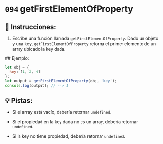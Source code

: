 # `094` getFirstElementOfProperty

## 📝 Instrucciones:

1. Escribe una función llamada `getFirstElementOfProperty`. Dado un objeto y una key, `getFirstElementOfProperty` retorna el primer elemento de un array ubicado la key dada.
 
## Ejemplo:

```js 
let obj = {
  key: [1, 2, 4]
};
let output = getFirstElementOfProperty(obj, 'key');
console.log(output); // --> 1
```

## 💡 Pistas:

+ Si el array está vacío, debería retornar `undefined`.

+ Si el propiedad en la key dada no es un array, debería retornar `undefined`.

+ Si la key no tiene propiedad, debería retornar `undefined`.
